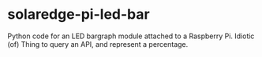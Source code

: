 # solaredge-pi-led-bar
Python code for an LED bargraph module attached to a Raspberry Pi. Idiotic (of) Thing to query an API, and represent a percentage.

